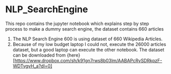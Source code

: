 # NLP_SearchEngine
This repo contains the jupyter notebook which explains step by step process to make a dummy search engine, the dataset contains 660 articles
1. The NLP Search Engine 600 is using dataset of 660 Wikipedia Articles. 
2. Because of my low budget laptop I could not, execute the 26000 articles dataset, but a good laptop can execute the other notebook.
The dataset can be downloaded from {here} [https://www.dropbox.com/sh/k91gn7rws8b03lm/AABAPcRySDRkpzF-WDTvgvH_a?dl=0]
